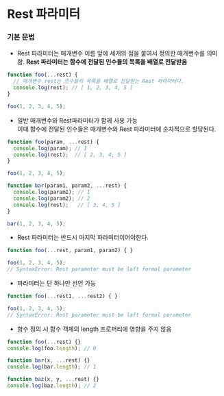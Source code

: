 # Rest 파라미터

### 기본 문법

- Rest 파라미터는 매개변수 이름 앞에 세개의 점을 붙여서 정의한 매개변수를 의미함.
**Rest 파라미터는 함수에 전달된 인수들의 목록을 배열로 전달받음**

```js
function foo(...rest) {
  // 매개변수 rest는 인수들의 목록을 배열로 전달받는 Rest 파라미터다.
  console.log(rest); // [ 1, 2, 3, 4, 5 ]
}

foo(1, 2, 3, 4, 5);
```
- 일반 매개변수와 Rest파라미터가 함께 사용 가능  
이때 함수에 전달된 인수들은 매개변수와 Rest 파라미터에 순차적으로 할당된다.  
```js
function foo(param, ...rest) {
  console.log(param); // 1
  console.log(rest);  // [ 2, 3, 4, 5 ]
}

foo(1, 2, 3, 4, 5);

function bar(param1, param2, ...rest) {
  console.log(param1); // 1
  console.log(param2); // 2
  console.log(rest);   // [ 3, 4, 5 ]
}

bar(1, 2, 3, 4, 5);
```
- Rest 파라미터는 반드시 마지막 파라미터이어야한다.
```js
function foo(...rest, param1, param2) { }

foo(1, 2, 3, 4, 5);
// SyntaxError: Rest parameter must be laft formal parameter 
```
- 파라미터는 단 하나만 선언 가능
```js
function foo(...rest1, ...rest2) { } 

foo(1, 2, 3, 4, 5);
// SyntaxError: Rest parameter must be laft formal parameter 
```
- 함수 정의 시 함수 객체의 length 프로퍼티에 영향을 주지 않음
```js
function foo(...rest) {}
console.log(foo.length); // 0

function bar(x, ...rest) {}
console.log(bar.length); // 1

function baz(x, y, ...rest) {}
console.log(baz.length); // 2
```